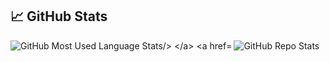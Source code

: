 ## &#x1f4c8; GitHub Stats

<a href="https://github.com/wdhowe/wdhowe">
  <img align="left" src="https://github-readme-stats.vercel.app/api/top-langs/?username=wdhowe&layout=compact&hide=vim%20script&card_width=235&theme=nord" alt="GitHub Most Used Language Stats/>
</a>

<a href="https://github.com/wdhowe/wdhowe">
  <img align="left" src="https://github-readme-stats.vercel.app/api?username=wdhowe&show_icons=true&line_height=27&count_private=true&hide_rank=true&theme=nord" alt="GitHub Repo Stats" />
</a>

<!-- Resources -->
<!-- Icons: https://simpleicons.org/ -->
<!-- GitHub Stats: https://github.com/anuraghazra/github-readme-stats -->
<!-- Shields: https://shields.io/ -->
<!-- Inspired by: https://github.com/MartinHeinz/MartinHeinz/ -->

